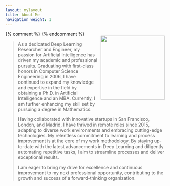 ```yaml
---
layout: mylayout
title: About Me
navigation_weight: 1
---
```


{% comment %}
<img src="{{ site.url }}/assets/me2018.jpg"  width="200px" style="float: right; margin: 1em 0.4em 0.4em 0.8em"/>
{% endcomment %}

> As a dedicated Deep Learning Researcher and Engineer, my passion for Artificial Intelligence has driven my academic and professional pursuits. Graduating with first-class honors in Computer Science Engineering in 2006, I have continued to expand my knowledge and expertise in the field by obtaining a Ph.D. in Artificial Intelligence and an MBA. Currently, I am further enhancing my skill set by pursuing a degree in Mathematics.
> 
> Having collaborated with innovative startups in San Francisco, London, and Madrid, I have thrived in remote roles since 2015, adapting to diverse work environments and embracing cutting-edge technologies. My relentless commitment to learning and process improvement is at the core of my work methodology. By staying up-to-date with the latest advancements in Deep Learning and diligently automating repetitive tasks, I aim to streamline processes and deliver exceptional results.
> 
> I am eager to bring my drive for excellence and continuous improvement to my next professional opportunity, contributing to the growth and success of a forward-thinking organization.
